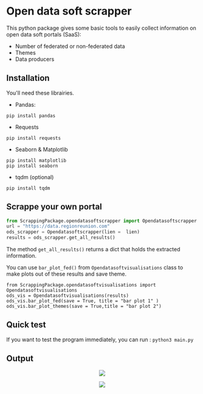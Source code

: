# Open data soft scrapper
This python package gives some basic tools to easily collect information on open data soft portals (SaaS): 
- Number of federated or non-federated data
- Themes 
- Data producers


## Installation

You'll need these librairies.
- Pandas:
```
pip install pandas
```

- Requests 
```
pip install requests
```

- Seaborn & Matplotlib 
```
pip install matplotlib
pip install seaborn
```

- tqdm (optional)
```
pip install tqdm
```


## Scrappe your own portal 
``` main.py
from ScrappingPackage.opendatasoftscrapper import Opendatasoftscrapper
url = "https://data.regionreunion.com"
ods_scrapper = Opendatasoftscrapper(lien =  lien)
results = ods_scrapper.get_all_results()
```

The method `get_all_results()` returns a dict that holds the extracted information. 

You can use ```bar_plot_fed()``` from ```Opendatasoftvisualisations``` class to make plots out of these results and save theme.


```
from ScrappingPackage.opendatasoftvisualisations import Opendatasoftvisualisations
ods_vis = Opendatasoftvisualisations(results)
ods_vis.bar_plot_fed(save = True, title = "bar plot 1" )
ods_vis.bar_plot_themes(save = True,title = "bar plot 2")
```

## Quick test
If you want to test the program immediately, you can run :
```python3 main.py```

## Output

<div>
<p align="center">
  <img src="/plot%20exemple/barplot1.png" />
</p>
<p align="center">
  <img src="/plot%20exemple/barplot2.png" />
</p>

</div>